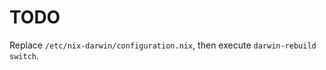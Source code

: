 
TODO
==================

Replace `/etc/nix-darwin/configuration.nix`, 
then execute `darwin-rebuild switch`.